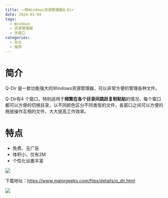 ```yaml
---
title: 一款Windows资源管理器Q-Dir
date: 2024-01-04
tags:
  - Windows
  - 资源管理器
  - 多窗口
categories:
  - 杂文
  - 推荐
---
```


# 简介

Q-Dir 是一款功能强大的Windows资源管理器，可以非常方便的管理各种文件。

Q-Dir有4 个窗口，特别适用于**频繁在各个目录间跳跃复制粘贴**的情况，每个窗口都可以方便的切换目录，以不同颜色区分不同类型的文件，各窗口之间可以方便的拖放操作互相的文件，大大提高工作效率。

# 特点

- 免费、无广告
- 体积小，仅有2M
- 个性化设置丰富

![](https://cdn.jsdelivr.net/gh/hfshaobing/picx-images-hosting@master/20240104/2024-01-04_003048.7k1n22xo5fs0.webp)

下载地址：https://www.majorgeeks.com/files/details/q_dir.html

![](https://cdn.jsdelivr.net/gh/hfshaobing/picx-images-hosting@master/20240104/2024-01-04_003828.5jmpgy1l13k0.webp)